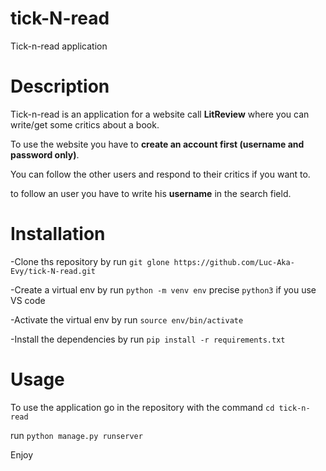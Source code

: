 # tick-N-read
Tick-n-read application

# Description
Tick-n-read is an application for a website call **LitReview** where you can write/get some critics about a book.

To use the website you have to **create an account first (username and password only)**.

You can follow the other users and respond to their critics if you want to.

to follow an user you have to write his **username** in the search field.

# Installation
-Clone ths repository by run `git glone https://github.com/Luc-Aka-Evy/tick-N-read.git`

-Create a virtual env by run `python -m venv env` precise `python3`  if you use VS code

-Activate the virtual env by run `source env/bin/activate`

-Install the dependencies by run `pip install -r requirements.txt`

# Usage
To use the application go in the repository with the command `cd tick-n-read`

run `python manage.py runserver`

Enjoy
 
